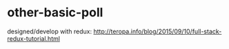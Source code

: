 # other-basic-poll
designed/develop with redux: http://teropa.info/blog/2015/09/10/full-stack-redux-tutorial.html
